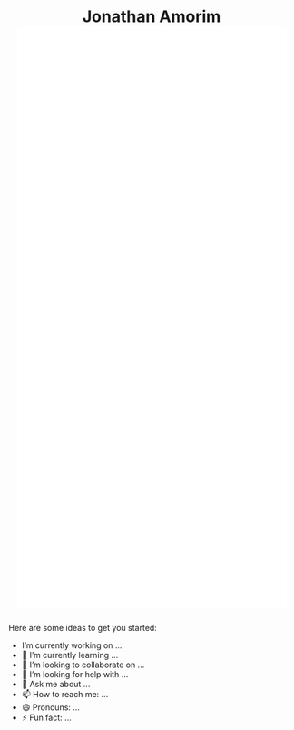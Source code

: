 <h1 align="center">
  Jonathan Amorim <br>
<img src="https://raw.githubusercontent.com/kamuridesu/kamuridesu/main/github-metrics.svg">
  </h1>
Here are some ideas to get you started:

-  I’m currently working on ...
- 🌱 I’m currently learning ...
- 👯 I’m looking to collaborate on ...
- 🤔 I’m looking for help with ...
- 💬 Ask me about ...
- 📫 How to reach me: ...
- 😄 Pronouns: ...
- ⚡ Fun fact: ...

